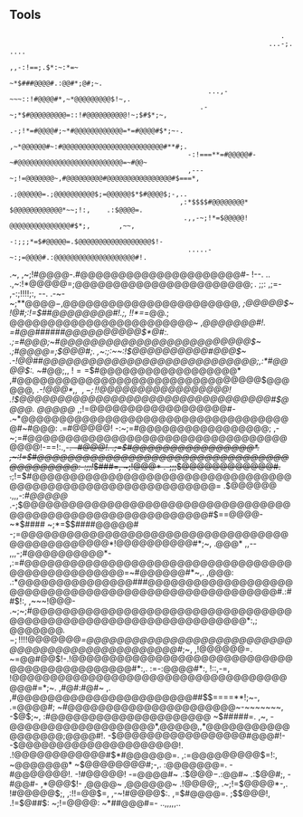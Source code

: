 ## Tools
                                                                       .
                                                                    ...-;. ....
                                                               ,,-:!==;.$*:~:*=~
                                                            ~*$###@@@@#.:@@#*;@#;~.
                                                     ...,-~~~::!#@@@@#*,~*@@@@@@@@@$!~,.
                                                   .-~;*$#@@@@@@@@@=::!#@@@@@@@@@@!~;$#$*;~,
                                                      .-;!*=#@@@@#;~*#@@@@@@@@@@@@=*=#@@@@#$*;~-.
                                                       ,~*@@@@@@#~:#@@@@@@@@@@@@@@@@@@@@@@@@@#**#;.
                                                -:!===**=#@@@@@#-~#@@@@@@@@@@@@@@@@@@@@@@@@@@=~#@@~
                                                ,---~;!=@@@@@@@~,#@@@@@@@@@#@@@@@@@@@@@@@@@@#$===*,
                                                      .;@@@@@@=.;@@@@@@@@@@$;=@@@@@@$*$#@@@@$;-,..
                                              ,:*$$$$#@@@@@@@@* $@@@@@@@@@@@@*~~;!:,    .:$@@@@=.
                                               .,,-~;!*=$@@@@@! @@@@@@@@@@@@@@@#$*;,       ,~~,
                                                -:;;;*=$#@@@@@=.$@@@@@@@@@@@@@@@@@@$!-
                                                .....-~:;=@@@@#.:@@@@@@@@@@@@@@@@@@@@#!.
.~,                                                   ,~;!#@@@@-.#@@@@@@@@@@@@@@@@@@@@@#-
!--.                   ..                          .,~:!*$@@@@@= ;@@@@@@@@@@@@@@@@@@@@@@@;.             ~;;:~,
;=$-    ,-:;!!!!;:,   --.                          .-~-~;**$@@@@-,$@@@@@@@@@@@@@@@@@@@@@@@*,           ;@@@@@$~
!@#;:!=$##@@@@@@@@#!.;$,                              ~!!*=$*=@@$.;@@@@@@@@@@@@@@@@@@@@@@@@$~        ,*@@@@@@@#!.
=#@@######@@@@@@@@@@$*@#:.                                .;=#@@@;~#@@@@@@@@@@@@@@@@@@@@@@@@@$~    .;#@@@@=;$@@@#;.
 ,~:;:~~:!$@@@@@@@@@@#@@@$~                                 .-!@@##@@@@@@@@@@@@@@@@@@@@@@@@@@@@;,:*#@@@@$:.  ~*#@@$;,
,~!==$$#@@@@@@@@@@@@@@@@@@*                                   ,#@@@@@@@@@@@@@@@@@@@@@@@@@@@@@@@@$@@@@@@*,     .-!@@@$*,
,~~,-;!!$@@@@@@@@@@@@@@@@@!                                 .!$@@@@@@@@@@@@@@@@@@@@@@@@@@@@@@@@@#$@@@@$.       ~$@@@@@*
   ,;!=@@@@@@@@@@@@@@@@@@#-                              .~*@@@@@@@@@@@@@@@@@@@@@@@@@@@@@@@@@@@@#~#@@@:       .=#@@@@@!
  -:~;=#@@@@@@@@@@@@@@@@@;                          ,-~;=#@@@@@@@@@@@@@@@@@@@@@@@@@@@@@@@@@@@@@@!-==!:.,-~~.    -*#@@@!.
   .;=$#@@@@@@@@@@@@@@@@*.                     ,~:!=$#@@@@@@@@@@@@@@@@@@@@@@@@@@@@@@@@@@@@@@@@@@:-:;;!*$###=,    ~;!@@@*
     .-;;;$@@@@@@@@@@@@#.              .~~;!=$#@@@@@@@@@@@@@@@@@@@@@@@@@@@@@@@@@@@@@@@@@@@@@@@@@@@@@@@@@@@@@=   .$@@@@@@
          .,,,-:*#@@@@@*           .-;$@@@@@@@@@@@@@@@@@@@@@@@@@@@@@@@@@@@@@@@@@@@@@@@@@@@@@@@@@@@@@#$==@@@@-    ~*$####
        ~;*=$$####@@@@@#         -;=@@@@@@@@@@@@@@@@@@@@@@@@@@@@@@@@@@@@@@@@@@@@@@@@*!@@@@@@@@@@#*;~,  .@@@*        ,,--
        ,,,-;#@@@@@@@@@@*-    ,:=#@@@@@@@@@@@@@@@@@@@@@@@@@@@@@@@@@@@@@@@@@@@@@@@@@@=~#@@@@@@#*~,.     ,@@@:
         .:*@@@@@@@@@@@@@@@###@@@@@@@@@@@@@@@@@@@@@@@@@@@@@@@@@@@@@@@@@@@@@@@@@@@@@@#.:##$!:,      ,~~~!@@@-
          .~;~;#@@@@@@@@@@@@@@@@@@@@@@@@@@@@@@@@@@@@@@@@@@@@@@@@@@@@@@@@@@@@@@@@@$*:,              ;@@@@@@@.
            -;!!!!$@@@@@@@*=@@@@@@@@@@@@@@@@@@@@@@@@@@@@@@@@@@@@@@@@@@@@@@@@@#*;~,                ,!@@@@@@=.
                ~=@@#@@$!-.!@@@@@@@@@@@@@@@@@@@@@@@@@@@@@@@@@@@@@@@@@@@@@#*:,.                 :=-:@@@@#*:,
                !::,-=,    !@@@@@@@@@@@@@@@@@@@@@@@@@@@@@@@@@@@@@@@#=*;~.                     ,#@#:#@#~
                     ,.    ,#@@@@@@@@@@@@@@@@@@@@@@@##$$====**!;~-,                           .=@@@@#;
                            ~#@@@@@@@@@@@@@@@@@@@@@@~-~~~~~~~,                                 -$@$;~,
                             :#@@@@@@@@@@@@@@@@@@@@@ ~$#####=.                                  ,~,
                              -$@@@@@@@@@@@@@@@@@@@*,$@@@@@$,
                               ,*@@@@@@@@@@@@@@@@@@;$@@@@#!.
                                -$@@@@@@@@@@@@@@@@@#@@@#!-
                               -$@@@@@@@@@@@@@@@@@@@@@!.
                             .!@@@@@@@@@@@@#$*#@@@@@@=.
                           ,:=@@@@@@@@@$=!:, ~@@@@@@@*
                          ~$@@@@@@@@#;-,.    :@@@@@@@=.
                          -#@@@@@@@!.         -!#@@@@@!
                           -=@@@@#~              .:$@@@$-
                            .:$@@#~                .:$@@#;,
                              -#@@#-                 ,*@@@$!-
                               ,@@@@~                ,$@@@@@@$~
                               .!@@@@;,              .~;!=$@@@@*-,.
                               !#@@@@@$;,                 ,:!!=@@$=,
                               ,-~!#@@@@$:.                ,=$#@@@@=.
                                    ;$$$@@@$!,              .!=$@##$:
                                     ~;!=@@@@:
                                     ~*##@@@#=-
                                      ..,,,,,..
